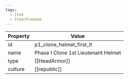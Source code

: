 ```yaml
---
tags:
  - Item
  - Item/Premade
---
```


| Property | Value                               |
| -------- | ----------------------------------- |
| id       | p1_clone_helmet_first_lt            |
| name     | Phase I Clone 1st Lieutenant Helmet |
| type     | [[HeadArmor]]                       |
| culture  | [[republic]]               |


